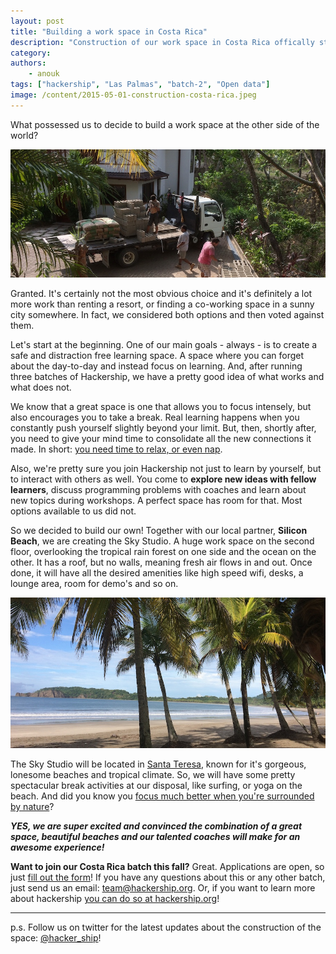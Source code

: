```yaml
---
layout: post
title: "Building a work space in Costa Rica"
description: "Construction of our work space in Costa Rica offically started and we could not be more excited! Together with our local partner, **Silicon Beach**, we are creating the Sky Office. A huge, open-air, work space overlooking the tropical rainforest and the ocean."
category:
authors:
    - anouk
tags: ["hackership", "Las Palmas", "batch-2", "Open data"]
image: /content/2015-05-01-construction-costa-rica.jpeg
---
```


What possessed us to decide to build a work space at the other side of the world?

![Work on the Sky Studio has started!](/content/2015-05-01-construction-costa-rica.jpeg)

Granted. It's certainly not the most obvious choice and it's definitely a lot more work than renting a resort, or finding a co-working space in a sunny city somewhere. In fact, we considered both options and then voted against them.

Let's start at the beginning. One of our main goals - always - is to create a safe and distraction free learning space. A space where you can forget about the day-to-day and instead focus on learning. And, after running three batches of Hackership, we have a pretty good idea of what works and what does not.

We know that a great space is one that allows you to focus intensely, but also encourages you to take a break. Real learning happens when you constantly push yourself slightly beyond your limit. But, then, shortly after, you need to give your mind time to consolidate all the new connections it made. In short: [you need time to relax, or even nap](http://www.bbc.com/news/health-30776745).

Also, we're pretty sure you join Hackership not just to learn by yourself, but to interact with others as well. You come to **explore new ideas with fellow learners**, discuss programming problems with coaches and learn about new topics during workshops. A perfect space has room for that. Most options available to us did not.

So we decided to build our own! Together with our local partner, **Silicon Beach**, we are creating the Sky Studio. A huge work space on the second floor, overlooking the tropical rain forest on one side and the ocean on the other. It has a roof, but no walls, meaning fresh air flows in and out. Once done, it will have all the desired amenities like high speed wifi, desks, a lounge area, room for demo's and so on.

![Work on the Sky Studio has started!](/content/costa-rica.jpg)

The Sky Studio will be located in [Santa Teresa](https://www.google.com/maps/place/Santa+Teresa+Beach,+Costa+Rica/@9.6457056,-85.1688481,15z/data=!3m1!4b1!4m2!3m1!1s0x8f9f6e5fe79b2d3b:0x1fd6d03ba10d8d85), known for it's gorgeous, lonesome beaches and tropical climate. So, we will have some pretty spectacular break activities at our disposal, like surfing, or yoga on the beach. And did you know you [focus much better when you're surrounded by nature](http://well.blogs.nytimes.com/2008/10/17/a-dose-of-nature-for-attention-problems/)?

***YES, we are super excited and convinced the combination of a great space, beautiful beaches and our talented coaches will make for an awesome experience!***

**Want to join our Costa Rica batch this fall?** Great. Applications are open, so just [fill out the form](http://hackership.org/apply)! If you have any questions about this or any other batch, just send us an email: team@hackership.org. Or, if you want to learn more about hackership [you can do so at hackership.org](http://hackership.org)!

---

p.s. Follow us on twitter for the latest updates about the construction of the space: [@hacker_ship](https://twitter.com/hacker_ship)!
